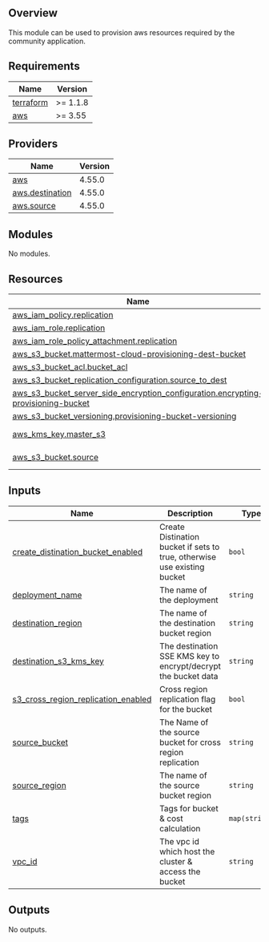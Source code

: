 
## Overview
This module can be used to provision aws resources required by the community application.

<!-- BEGIN_TF_DOCS -->
## Requirements

| Name | Version |
|------|---------|
| <a name="requirement_terraform"></a> [terraform](#requirement\_terraform) | >= 1.1.8 |
| <a name="requirement_aws"></a> [aws](#requirement\_aws) | >= 3.55 |

## Providers

| Name | Version |
|------|---------|
| <a name="provider_aws"></a> [aws](#provider\_aws) | 4.55.0 |
| <a name="provider_aws.destination"></a> [aws.destination](#provider\_aws.destination) | 4.55.0 |
| <a name="provider_aws.source"></a> [aws.source](#provider\_aws.source) | 4.55.0 |

## Modules

No modules.

## Resources

| Name | Type |
|------|------|
| [aws_iam_policy.replication](https://registry.terraform.io/providers/hashicorp/aws/latest/docs/resources/iam_policy) | resource |
| [aws_iam_role.replication](https://registry.terraform.io/providers/hashicorp/aws/latest/docs/resources/iam_role) | resource |
| [aws_iam_role_policy_attachment.replication](https://registry.terraform.io/providers/hashicorp/aws/latest/docs/resources/iam_role_policy_attachment) | resource |
| [aws_s3_bucket.mattermost-cloud-provisioning-dest-bucket](https://registry.terraform.io/providers/hashicorp/aws/latest/docs/resources/s3_bucket) | resource |
| [aws_s3_bucket_acl.bucket_acl](https://registry.terraform.io/providers/hashicorp/aws/latest/docs/resources/s3_bucket_acl) | resource |
| [aws_s3_bucket_replication_configuration.source_to_dest](https://registry.terraform.io/providers/hashicorp/aws/latest/docs/resources/s3_bucket_replication_configuration) | resource |
| [aws_s3_bucket_server_side_encryption_configuration.encrypting-provisioning-bucket](https://registry.terraform.io/providers/hashicorp/aws/latest/docs/resources/s3_bucket_server_side_encryption_configuration) | resource |
| [aws_s3_bucket_versioning.provisioning-bucket-versioning](https://registry.terraform.io/providers/hashicorp/aws/latest/docs/resources/s3_bucket_versioning) | resource |
| [aws_kms_key.master_s3](https://registry.terraform.io/providers/hashicorp/aws/latest/docs/data-sources/kms_key) | data source |
| [aws_s3_bucket.source](https://registry.terraform.io/providers/hashicorp/aws/latest/docs/data-sources/s3_bucket) | data source |

## Inputs

| Name | Description | Type | Default | Required |
|------|-------------|------|---------|:--------:|
| <a name="input_create_distination_bucket_enabled"></a> [create\_distination\_bucket\_enabled](#input\_create\_distination\_bucket\_enabled) | Create Distination bucket if sets to true, otherwise use existing bucket | `bool` | `false` | no |
| <a name="input_deployment_name"></a> [deployment\_name](#input\_deployment\_name) | The name of the deployment | `string` | `"test-replication"` | no |
| <a name="input_destination_region"></a> [destination\_region](#input\_destination\_region) | The name of the destination bucket region | `string` | n/a | yes |
| <a name="input_destination_s3_kms_key"></a> [destination\_s3\_kms\_key](#input\_destination\_s3\_kms\_key) | The destination SSE KMS key to encrypt/decrypt the bucket data | `string` | n/a | yes |
| <a name="input_s3_cross_region_replication_enabled"></a> [s3\_cross\_region\_replication\_enabled](#input\_s3\_cross\_region\_replication\_enabled) | Cross region replication flag for the bucket | `bool` | `true` | no |
| <a name="input_source_bucket"></a> [source\_bucket](#input\_source\_bucket) | The Name of the source bucket for cross region replication | `string` | n/a | yes |
| <a name="input_source_region"></a> [source\_region](#input\_source\_region) | The name of the source bucket region | `string` | n/a | yes |
| <a name="input_tags"></a> [tags](#input\_tags) | Tags for bucket & cost calculation | `map(string)` | `{}` | no |
| <a name="input_vpc_id"></a> [vpc\_id](#input\_vpc\_id) | The vpc id which host the cluster & access the bucket | `string` | `"vpc-0d912fae7e7d01a52"` | no |

## Outputs

No outputs.
<!-- END_TF_DOCS -->
